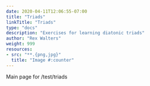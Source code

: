 ```yaml
---
date: 2020-04-11T12:06:55-07:00
title: "Triads"
linkTitle: "Triads"
type: "docs"
description: "Exercises for learning diatonic triads"
author: "Rex Walters"
weight: 999
resources:
- src: "**.{png,jpg}"
  title: "Image #:counter"
---
```


Main page for /test/triads
